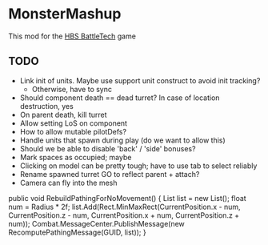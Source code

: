# MonsterMashup
This mod for the [HBS BattleTech](http://battletechgame.com/) game 

## TODO
- Link init of units. Maybe use support unit construct to avoid init tracking?
  - Otherwise, have to sync
- Should component death == dead turret? In case of location destruction, yes
- On parent death, kill turret
- Allow setting LoS on component
- How to allow mutable pilotDefs?
- Handle units that spawn during play (do we want to allow this)
- Should we be able to disable 'back' / 'side' bonuses?
- Mark spaces as occupied; maybe
- Clicking on model can be pretty tough; have to use tab to select reliably
- Rename spawned turret GO to reflect parent + attach? 
- Camera can fly into the mesh

public void RebuildPathingForNoMovement()
{
	List<Rect> list = new List<Rect>();
	float num = Radius * 2f;
	list.Add(Rect.MinMaxRect(CurrentPosition.x - num, CurrentPosition.z - num, CurrentPosition.x + num, CurrentPosition.z + num));
	Combat.MessageCenter.PublishMessage(new RecomputePathingMessage(GUID, list));
}